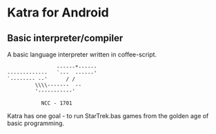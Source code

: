 # Katra for Android

## Basic interpreter/compiler


A basic language interpreter written in coffee-script.

                    ------*------
    -------------   `---  ------'
    `-------- --'      / /
             \\\\-------  --
             '-----------'

               NCC - 1701

Katra has one goal - to run StarTrek.bas games from the golden age of basic programming.
